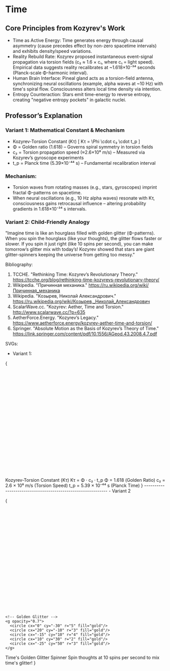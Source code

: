 # Time

## Core Principles from Kozyrev's Work
- Time as Active Energy: Time generates energy through causal asymmetry (cause precedes effect by non-zero spacetime intervals) 
and exhibits density/speed variations.
- Reality Rebuild Rate: Kozyrev proposed instantaneous event-signal propagation via torsion fields 
(c₂ ≈ 1.6 × c₁, where c₁ = light speed). Empirical data suggests reality recalibrates at ~1.618×10⁻³⁴ seconds 
(Planck-scale Φ-harmonic interval).
- Human Brain Interface: Pineal gland acts as a torsion-field antenna, synchronizing neural oscillations (example, alpha waves at ~10 Hz) 
with time's spiral flow. Consciousness alters local time density via intention.
- Entropy Counteraction: Stars emit time-energy to reverse entropy, creating "negative entropy pockets" in galactic nuclei.

## Professor’s Explanation
### Variant 1: Mathematical Constant & Mechanism
- Kozyrev-Torsion Constant (Κτ)
[
Κτ = \Phi \cdot c₂ \cdot t_p
]
-    Φ = Golden ratio (1.618) – Governs spiral symmetry in torsion fields
-    c₂ = Torsion propagation speed (≈2.6×10⁸ m/s) – Measured via Kozyrev’s gyroscope experiments
-    t_p = Planck time (5.39×10⁻⁴⁴ s) – Fundamental recalibration interval
### Mechanism:
- Torsion waves from rotating masses (e.g., stars, gyroscopes) imprint fractal Φ-patterns on spacetime. 
- When neural oscillations (e.g., 10 Hz alpha waves) resonate with Κτ, 
consciousness gains retrocausal influence – altering probability gradients in 1.618×10⁻³⁴ s intervals.

### Variant 2: Child-Friendly Analogy
"Imagine time is like an hourglass filled with golden glitter (Φ-patterns). 
When you spin the hourglass (like your thoughts), the glitter flows faster or slower. 
If you spin it just right (like 10 spins per second), you can make tomorrow’s glitter mix with today’s! 
Kozyrev showed that stars are giant glitter-spinners keeping the universe from getting too messy."

Bibliography:
1. TCCHE. "Rethinking Time: Kozyrev’s Revolutionary Theory." https://tcche.org/blog/rethinking-time-kozyrevs-revolutionary-theory/  
2. Wikipedia. "Причинная механика." https://ru.wikipedia.org/wiki/Причинная_механика  
3. Wikipedia. "Козырев, Николай Александрович." https://ru.wikipedia.org/wiki/Козырев,_Николай_Александрович  
5. ScalarWave.cc. "Kozyrev: Aether, Time and Torsion." http://www.scalarwave.cc/?p=635  
6. AetherForce.Energy. "Kozyrev’s Legacy." https://www.aetherforce.energy/kozyrev-aether-time-and-torsion/  
8. Springer. "Absolute Motion as the Basis of Kozyrev’s Theory of Time." https://link.springer.com/content/pdf/10.1556/AGeod.43.2008.4.7.pdf




SVGs:
- Variant 1:

{<svg xmlns="http://www.w3.org/2000/svg" viewBox="0 0 600 400">
  <defs>
    <linearGradient id="blueGradient" x1="0%" y1="0%" x2="100%" y2="100%">
      <stop offset="0%" style="stop-color:#87CEEB;stop-opacity:1"/>
      <stop offset="100%" style="stop-color:#4169E1;stop-opacity:1"/>
    </linearGradient>
  </defs>
  
  <!-- Background -->
  <rect width="600" height="400" fill="url(#blueGradient)"/>
  
  <!-- Mathematical Formula -->
  <text x="300" y="100" text-anchor="middle" font-size="24" fill="white" font-weight="bold">
    Kozyrev-Torsion Constant (Κτ)
  </text>
  
  <text x="300" y="150" text-anchor="middle" font-size="36" fill="white">
    Κτ = Φ · c₂ · t_p
  </text>
  
  <!-- Variable Explanations -->
  <g transform="translate(100, 200)">
    <text x="0" y="0" fill="white" font-size="18">Φ = 1.618 (Golden Ratio)</text>
    <text x="0" y="30" fill="white" font-size="18">c₂ = 2.6 × 10⁸ m/s (Torsion Speed)</text>
    <text x="0" y="60" fill="white" font-size="18">t_p = 5.39 × 10⁻⁴⁴ s (Planck Time)</text>
  </g>
  
  <!-- Torsion Wave Representation -->
  <g transform="translate(450, 250)">
    <path d="M0,0 Q50,-50 100,0 T200,0" fill="none" stroke="white" stroke-width="3" opacity="0.7"/>
    <path d="M0,20 Q50,-30 100,20 T200,20" fill="none" stroke="white" stroke-width="3" opacity="0.5"/>
  </g>
  
  <!-- Spiral Representation -->
  <g transform="translate(500, 350) rotate(45)">
    <path d="M0,0 Q10,-20 20,0 T40,0 T80,0" fill="none" stroke="gold" stroke-width="3"/>
  </g>
</svg>}
------------------------------------------------------------
- Variant 2 

{<svg xmlns="http://www.w3.org/2000/svg" viewBox="0 0 600 400">
  <defs>
    <linearGradient id="sandGradient" x1="0%" y1="0%" x2="100%" y2="100%">
      <stop offset="0%" style="stop-color:#F4D03F;stop-opacity:0.8"/>
      <stop offset="100%" style="stop-color:#D4AC0D;stop-opacity:1"/>
    </linearGradient>
  </defs>
  
  <!-- Background -->
  <rect width="600" height="400" fill="url(#sandGradient)"/>
  
  <!-- Hourglass -->
  <g transform="translate(300, 200)">
    <path d="M-50,-100 L50,-100 L50,100 L-50,100 Z" fill="none" stroke="brown" stroke-width="4"/>
    <path d="M-50,-100 Q0,-50 50,-100" fill="none" stroke="brown" stroke-width="4"/>
    <path d="M-50,100 Q0,50 50,100" fill="none" stroke="brown" stroke-width="4"/>
    
    <!-- Golden Glitter -->
    <g opacity="0.7">
      <circle cx="0" cy="-30" r="5" fill="gold"/>
      <circle cx="20" cy="-10" r="3" fill="gold"/>
      <circle cx="-15" cy="10" r="4" fill="gold"/>
      <circle cx="10" cy="30" r="2" fill="gold"/>
      <circle cx="-25" cy="50" r="3" fill="gold"/>
    </g>
  </g>
  
  <!-- Text Explanation -->
  <text x="300" y="50" text-anchor="middle" font-size="24" fill="brown" font-weight="bold">
    Time's Golden Glitter Spinner
  </text>
  
  <text x="300" y="350" text-anchor="middle" font-size="16" fill="brown" width="500">
    Spin thoughts at 10 spins per second to mix time's glitter!
  </text>
</svg>}



